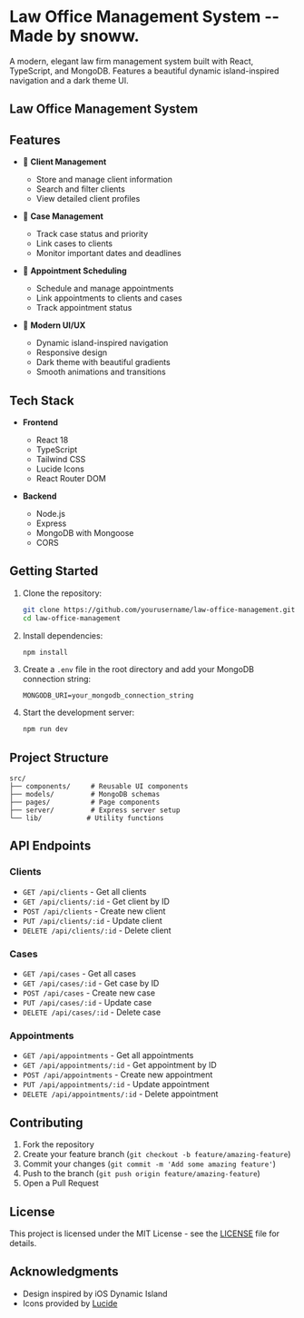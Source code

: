 # Law Office Management System -- Made by snoww.

A modern, elegant law firm management system built with React, TypeScript, and MongoDB. Features a beautiful dynamic island-inspired navigation and a dark theme UI.

## Law Office Management System

## Features

- 👥 **Client Management**
  - Store and manage client information
  - Search and filter clients
  - View detailed client profiles

- 📁 **Case Management**
  - Track case status and priority
  - Link cases to clients
  - Monitor important dates and deadlines

- 📅 **Appointment Scheduling**
  - Schedule and manage appointments
  - Link appointments to clients and cases
  - Track appointment status

- 🎨 **Modern UI/UX**
  - Dynamic island-inspired navigation
  - Responsive design
  - Dark theme with beautiful gradients
  - Smooth animations and transitions

## Tech Stack

- **Frontend**
  - React 18
  - TypeScript
  - Tailwind CSS
  - Lucide Icons
  - React Router DOM

- **Backend**
  - Node.js
  - Express
  - MongoDB with Mongoose
  - CORS

## Getting Started

1. Clone the repository:
   ```bash
   git clone https://github.com/yourusername/law-office-management.git
   cd law-office-management
   ```

2. Install dependencies:
   ```bash
   npm install
   ```

3. Create a `.env` file in the root directory and add your MongoDB connection string:
   ```
   MONGODB_URI=your_mongodb_connection_string
   ```

4. Start the development server:
   ```bash
   npm run dev
   ```

## Project Structure

```
src/
├── components/     # Reusable UI components
├── models/         # MongoDB schemas
├── pages/          # Page components
├── server/         # Express server setup
└── lib/           # Utility functions
```

## API Endpoints

### Clients
- `GET /api/clients` - Get all clients
- `GET /api/clients/:id` - Get client by ID
- `POST /api/clients` - Create new client
- `PUT /api/clients/:id` - Update client
- `DELETE /api/clients/:id` - Delete client

### Cases
- `GET /api/cases` - Get all cases
- `GET /api/cases/:id` - Get case by ID
- `POST /api/cases` - Create new case
- `PUT /api/cases/:id` - Update case
- `DELETE /api/cases/:id` - Delete case

### Appointments
- `GET /api/appointments` - Get all appointments
- `GET /api/appointments/:id` - Get appointment by ID
- `POST /api/appointments` - Create new appointment
- `PUT /api/appointments/:id` - Update appointment
- `DELETE /api/appointments/:id` - Delete appointment

## Contributing

1. Fork the repository
2. Create your feature branch (`git checkout -b feature/amazing-feature`)
3. Commit your changes (`git commit -m 'Add some amazing feature'`)
4. Push to the branch (`git push origin feature/amazing-feature`)
5. Open a Pull Request

## License

This project is licensed under the MIT License - see the [LICENSE](LICENSE) file for details.

## Acknowledgments

- Design inspired by iOS Dynamic Island
- Icons provided by [Lucide](https://lucide.dev/)
